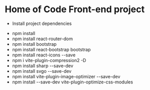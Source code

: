 # Home of Code Front-end project
- Install project dependencies
* npm install
* npm install react-router-dom
* npm install bootstrap
* npm install react-bootstrap bootstrap
* npm install react-icons --save
* npm i vite-plugin-compression2 -D
* npm install sharp --save-dev
* npm install svgo --save-dev
* npm install vite-plugin-image-optimizer --save-dev
* npm install --save-dev vite-plugin-optimize-css-modules

